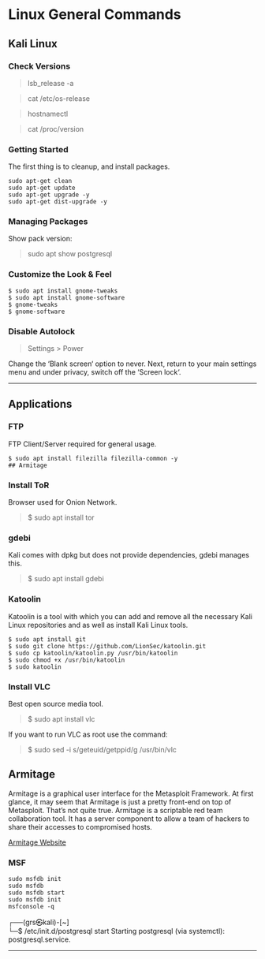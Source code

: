 # Linux General Commands

## Kali Linux

### Check Versions

> lsb_release -a

> cat /etc/os-release 

> hostnamectl

> cat /proc/version

### Getting Started

The first thing is to cleanup, and install packages.

```
sudo apt-get clean
sudo apt-get update
sudo apt-get upgrade -y
sudo apt-get dist-upgrade -y
```

### Managing Packages

Show pack version:

> sudo apt show postgresql

### Customize the Look & Feel

```
$ sudo apt install gnome-tweaks
$ sudo apt install gnome-software
$ gnome-tweaks
$ gnome-software
```
### Disable Autolock

> Settings > Power 

Change the ‘Blank screen‘ option to never. Next, return to your main settings menu and under privacy, switch off the ‘Screen lock‘.

---

## Applications

### FTP

FTP Client/Server required for general usage.

```
$ sudo apt install filezilla filezilla-common -y
## Armitage
```

### Install ToR

Browser used for Onion Network.

> $ sudo apt install tor

### gdebi

Kali comes with dpkg but does not provide dependencies, gdebi manages this.

> $ sudo apt install gdebi

### Katoolin

Katoolin is a tool with which you can add and remove all the necessary Kali Linux repositories and as well as install Kali Linux tools.

```
$ sudo apt install git
$ sudo git clone https://github.com/LionSec/katoolin.git 
$ sudo cp katoolin/katoolin.py /usr/bin/katoolin
$ sudo chmod +x /usr/bin/katoolin
$ sudo katoolin
```

### Install VLC

Best open source media tool.

> $ sudo apt install vlc

If you want to run VLC as root use the command:

> $ sudo sed -i s/geteuid/getppid/g /usr/bin/vlc

## Armitage

Armitage is a graphical user interface for the Metasploit Framework. At first glance, it may seem that Armitage is just a pretty front-end on top of Metasploit. That’s not quite true. Armitage is a scriptable red team collaboration tool. It has a server component to allow a team of hackers to share their accesses to compromised hosts.

[Armitage Website](https://www.cobaltstrike.com/blog/getting-started-with-armitage-and-the-metasploit-framework-2013/)

### MSF

```
sudo msfdb init
sudo msfdb
sudo msfdb start
sudo msfdb init
msfconsole -q 
```

┌──(grs㉿kali)-[~]                                        
└─$ /etc/init.d/postgresql start
Starting postgresql (via systemctl): postgresql.service. 


---
